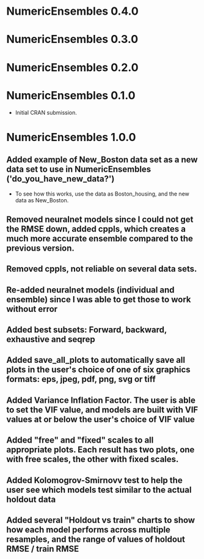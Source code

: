 # NumericEnsembles 0.4.0

# NumericEnsembles 0.3.0

# NumericEnsembles 0.2.0

# NumericEnsembles 0.1.0

* Initial CRAN submission.

# NumericEnsembles 1.0.0

## Added example of New_Boston data set as a new data set to use in NumericEnsembles ('do_you_have_new_data?')

* To see how this works, use the data as Boston_housing, and the new data as New_Boston.

## Removed neuralnet models since I could not get the RMSE down, added cppls, which creates a much more accurate ensemble compared to the previous version.

## Removed cppls, not reliable on several data sets.

## Re-added neuralnet models (individual and ensemble) since I was able to get those to work without error

## Added best subsets: Forward, backward, exhaustive and seqrep

## Added save_all_plots to automatically save all plots in the user's choice of one of six graphics formats: eps, jpeg, pdf, png, svg or tiff

## Added Variance Inflation Factor. The user is able to set the VIF value, and models are built with VIF values at or below the user's choice of VIF value

## Added "free" and "fixed" scales to all appropriate plots. Each result has two plots, one with free scales, the other with fixed scales.

## Added Kolomogrov-Smirnovv test to help the user see which models test similar to the actual holdout data

## Added several "Holdout vs train" charts to show how each model performs across multiple resamples, and the range of values of holdout RMSE / train RMSE
